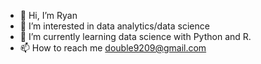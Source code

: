 - 👋 Hi, I’m Ryan
- 👀 I’m interested in data analytics/data science
- 🌱 I’m currently learning data science with Python and R. 
- 📫 How to reach me double9209@gmail.com

<!---
double9209/double9209 is a ✨ special ✨ repository because its `README.md` (this file) appears on your GitHub profile.
You can click the Preview link to take a look at your changes.
--->
